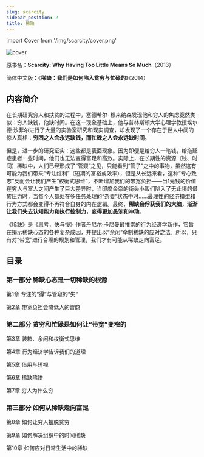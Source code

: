 ```yaml
---
slug: scarcity
sidebar_position: 2
title: 稀缺
---
```


import Cover from '/img/scarcity/cover.png'

<img src={Cover} alt="cover" style={{width:240}} />

原书名：**Scarcity: Why Having Too Little Means So Much**（2013）

简体中文版：《**稀缺：我们是如何陷入贫穷与忙碌的**》（2014）

## 内容简介

在长期研究穷人和扶贫的过程中，塞德希尔· 穆来纳森发现他和穷人的焦虑竟然类似：穷人缺钱，他缺时间。在这一现象基础上，他与普林斯顿大学心理学教授埃尔德·沙菲尔进行了大量的实验室研究和现实调查，却发现了一个存在于世人中间的惊人真相：**穷困之人会永远缺钱，而忙碌之人会永远缺时间**。

但是，进一步的研究证实：这些都是表面现象。因为即便是给穷人一笔钱，给拖延症患者一些时间，他们也无法变得富足和高效。实际上，在长期性的资源（钱、时间）稀缺中，人们已经形成了“管窥”之见，只能看到“管子”之中的事物，虽然这有可能为我们带来“专注红利”（短期的富裕或效率），但是从长远来看，这种“专心致志”反而会让我们产生“权衡式思维”，不断增加我们的带宽负担——当1元钱的价值在穷人与富人之间产生了巨大差异时，当印度金奈的街头小贩们陷入了无止境的借贷压力时，当每个人都处在多任务处理的“杂耍”状态中时……最理性的经济模型和行为方式都会变得不再符合自身的内在逻辑。最终，**稀缺会俘获我们的大脑，渐渐让我们失去认知能力和执行控制力，变得更加愚笨和冲动**。

《稀缺》是《思考，快与慢》作者丹尼尔·卡尼曼最推崇的行为经济学新作，它旨在揭示稀缺心态的各种复杂成因，并提出以“余闲”牵制稀缺的应对之法。所以，只有对“带宽”进行合理的规划和管理，我们才有可能从稀缺走向富足。


## 目录

### 第一部分 稀缺心态是一切稀缺的根源

第1章 专注的“得”与管窥的“失”

第2章 带宽负担会降低人的智商

### 第二部分 贫穷和忙碌是如何让“带宽”变窄的

第3章 装箱、余闲和权衡式思维

第4章 行为经济学告诉我们的道理

第5章 借用与短视

第6章 稀缺陷阱

第7章 穷人为什么穷

### 第三部分 如何从稀缺走向富足

第8章 如何让穷人摆脱贫穷

第9章 如何解决组织中的时间稀缺

第10章 如何应对日常生活中的稀缺


